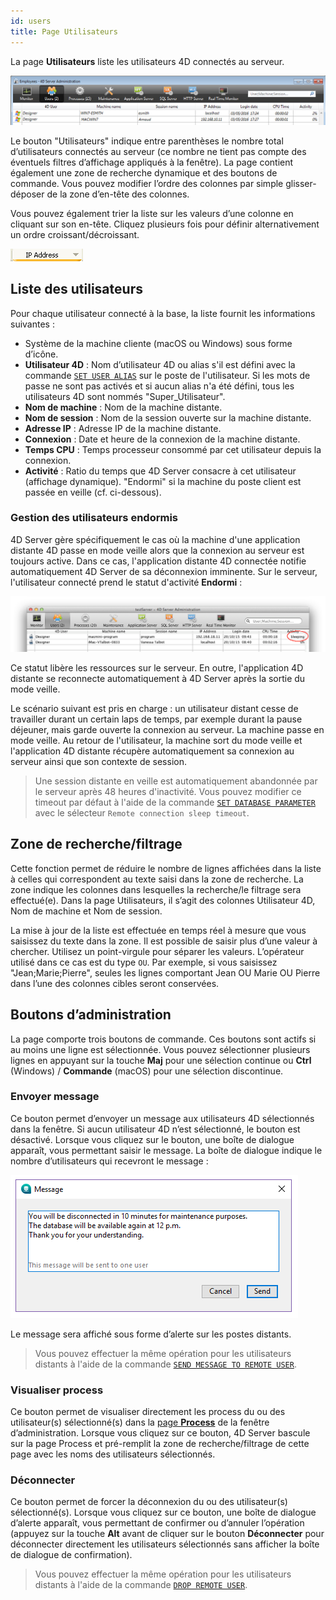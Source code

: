 ```yaml
---
id: users
title: Page Utilisateurs
---
```



La page **Utilisateurs** liste les utilisateurs 4D connectés au serveur.


![](../assets/en/Admin/server-users.png)

Le bouton "Utilisateurs" indique entre parenthèses le nombre total d’utilisateurs connectés au serveur (ce nombre ne tient pas compte des éventuels filtres d’affichage appliqués à la fenêtre). La page contient également une zone de recherche dynamique et des boutons de commande. Vous pouvez modifier l’ordre des colonnes par simple glisser-déposer de la zone d’en-tête des colonnes.

Vous pouvez également trier la liste sur les valeurs d’une colonne en cliquant sur son en-tête. Cliquez plusieurs fois pour définir alternativement un ordre croissant/décroissant.

![](../assets/en/Admin/server-users-sort.png)

## Liste des utilisateurs

Pour chaque utilisateur connecté à la base, la liste fournit les informations suivantes :

- Système de la machine cliente (macOS ou Windows) sous forme d’icône.
- **Utilisateur 4D** : Nom d’utilisateur 4D ou alias s'il est défini avec la commande [`SET USER ALIAS`](https://doc.4d.com/4dv19/help/command/en/page1666.html) sur le poste de l'utilisateur. Si les mots de passe ne sont pas activés et si aucun alias n'a été défini, tous les utilisateurs 4D sont nommés "Super_Utilisateur".
- **Nom de machine** : Nom de la machine distante.
- **Nom de session** : Nom de la session ouverte sur la machine distante.
- **Adresse IP** : Adresse IP de la machine distante.
- **Connexion** : Date et heure de la connexion de la machine distante.
- **Temps CPU** : Temps processeur consommé par cet utilisateur depuis la connexion.
- **Activité** : Ratio du temps que 4D Server consacre à cet utilisateur (affichage dynamique). "Endormi" si la machine du poste client est passée en veille (cf. ci-dessous).

### Gestion des utilisateurs endormis

4D Server gère spécifiquement le cas où la machine d'une application distante 4D passe en mode veille alors que la connexion au serveur est toujours active. Dans ce cas, l'application distante 4D connectée notifie automatiquement 4D Server de sa déconnexion imminente. Sur le serveur, l'utilisateur connecté prend le statut d'activité **Endormi** :

![](../assets/en/Admin/server-sleeping.png)

Ce statut libère les ressources sur le serveur. En outre, l'application 4D distante se reconnecte automatiquement à 4D Server après la sortie du mode veille.

Le scénario suivant est pris en charge : un utilisateur distant cesse de travailler durant un certain laps de temps, par exemple durant la pause déjeuner, mais garde ouverte la connexion au serveur. La machine passe en mode veille. Au retour de l'utilisateur, la machine sort du mode veille et l'application 4D distante récupère automatiquement sa connexion au serveur ainsi que son contexte de session.

> Une session distante en veille est automatiquement abandonnée par le serveur après 48 heures d'inactivité. Vous pouvez modifier ce timeout par défaut à l'aide de la commande [`SET DATABASE PARAMETER`](https://doc.4d.com/4dv19/help/command/en/page642.html) avec le sélecteur `Remote connection sleep timeout`.


## Zone de recherche/filtrage

Cette fonction permet de réduire le nombre de lignes affichées dans la liste à celles qui correspondent au texte saisi dans la zone de recherche. La zone indique les colonnes dans lesquelles la recherche/le filtrage sera effectué(e). Dans la page Utilisateurs, il s’agit des colonnes Utilisateur 4D, Nom de machine et Nom de session.

La mise à jour de la liste est effectuée en temps réel à mesure que vous saisissez du texte dans la zone. Il est possible de saisir plus d’une valeur à chercher. Utilisez un point-virgule pour séparer les valeurs. L’opérateur utilisé dans ce cas est du type `OU`. Par exemple, si vous saisissez "Jean;Marie;Pierre", seules les lignes comportant Jean OU Marie OU Pierre dans l’une des colonnes cibles seront conservées.


## Boutons d’administration

La page comporte trois boutons de commande. Ces boutons sont actifs si au moins une ligne est sélectionnée. Vous pouvez sélectionner plusieurs lignes en appuyant sur la touche **Maj** pour une sélection continue ou **Ctrl** (Windows) / **Commande** (macOS) pour une sélection discontinue.

### Envoyer message

Ce bouton permet d’envoyer un message aux utilisateurs 4D sélectionnés dans la fenêtre. Si aucun utilisateur 4D n’est sélectionné, le bouton est désactivé. Lorsque vous cliquez sur le bouton, une boîte de dialogue apparaît, vous permettant saisir le message. La boîte de dialogue indique le nombre d’utilisateurs qui recevront le message :

![](../assets/en/Admin/server-message.png)

Le message sera affiché sous forme d’alerte sur les postes distants.

> Vous pouvez effectuer la même opération pour les utilisateurs distants à l'aide de la commande [`SEND MESSAGE TO REMOTE USER`](https://doc.4d.com/4dv19/help/command/en/page1632.html).


### Visualiser process

Ce bouton permet de visualiser directement les process du ou des utilisateur(s) sélectionné(s) dans la [page **Process**](processes.md) de la fenêtre d’administration. Lorsque vous cliquez sur ce bouton, 4D Server bascule sur la page Process et pré-remplit la zone de recherche/filtrage de cette page avec les noms des utilisateurs sélectionnés.

### Déconnecter

Ce bouton permet de forcer la déconnexion du ou des utilisateur(s) sélectionné(s). Lorsque vous cliquez sur ce bouton, une boîte de dialogue d’alerte apparaît, vous permettant de confirmer ou d’annuler l’opération (appuyez sur la touche **Alt** avant de cliquer sur le bouton **Déconnecter** pour déconnecter directement les utilisateurs sélectionnés sans afficher la boîte de dialogue de confirmation).

> Vous pouvez effectuer la même opération pour les utilisateurs distants à l'aide de la commande [`DROP REMOTE USER`](https://doc.4d.com/4dv19/help/command/en/page1633.html).

